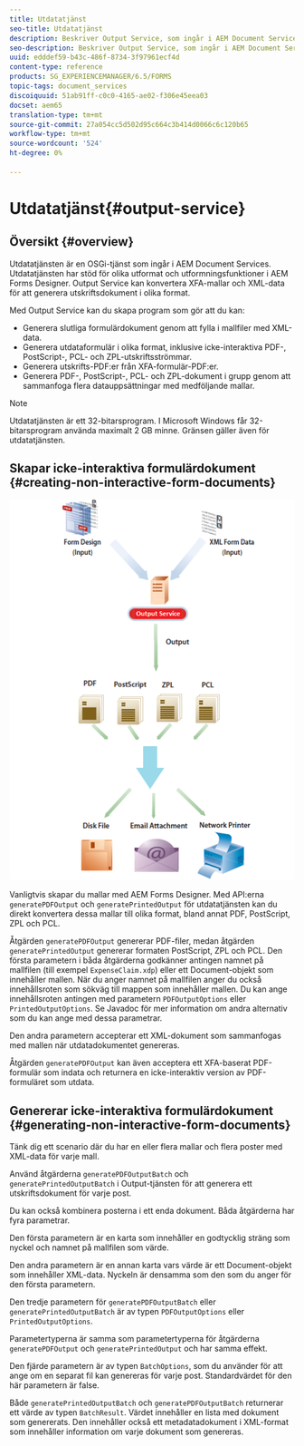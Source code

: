 ```yaml
---
title: Utdatatjänst
seo-title: Utdatatjänst
description: Beskriver Output Service, som ingår i AEM Document Services
seo-description: Beskriver Output Service, som ingår i AEM Document Services
uuid: edddef59-b43c-486f-8734-3f97961ecf4d
content-type: reference
products: SG_EXPERIENCEMANAGER/6.5/FORMS
topic-tags: document_services
discoiquuid: 51ab91ff-c0c0-4165-ae02-f306e45eea03
docset: aem65
translation-type: tm+mt
source-git-commit: 27a054cc5d502d95c664c3b414d0066c6c120b65
workflow-type: tm+mt
source-wordcount: '524'
ht-degree: 0%

---
```



# Utdatatjänst{#output-service}

## Översikt {#overview}

Utdatatjänsten är en OSGi-tjänst som ingår i AEM Document Services. Utdatatjänsten har stöd för olika utformat och utformningsfunktioner i AEM Forms Designer. Output Service kan konvertera XFA-mallar och XML-data för att generera utskriftsdokument i olika format.

Med Output Service kan du skapa program som gör att du kan:

* Generera slutliga formulärdokument genom att fylla i mallfiler med XML-data.
* Generera utdataformulär i olika format, inklusive icke-interaktiva PDF-, PostScript-, PCL- och ZPL-utskriftsströmmar.
* Generera utskrifts-PDF:er från XFA-formulär-PDF:er.
* Generera PDF-, PostScript-, PCL- och ZPL-dokument i grupp genom att sammanfoga flera datauppsättningar med medföljande mallar.

>[!NOTE]
>
>Utdatatjänsten är ett 32-bitarsprogram. I Microsoft Windows får 32-bitarsprogram använda maximalt 2 GB minne. Gränsen gäller även för utdatatjänsten.

## Skapar icke-interaktiva formulärdokument {#creating-non-interactive-form-documents}

![using_output_modified](assets/usingoutput_modified.png)

Vanligtvis skapar du mallar med AEM Forms Designer. Med API:erna `generatePDFOutput` och `generatePrintedOutput` för utdatatjänsten kan du direkt konvertera dessa mallar till olika format, bland annat PDF, PostScript, ZPL och PCL.

Åtgärden `generatePDFOutput` genererar PDF-filer, medan åtgärden `generatePrintedOutput` genererar formaten PostScript, ZPL och PCL. Den första parametern i båda åtgärderna godkänner antingen namnet på mallfilen (till exempel `ExpenseClaim.xdp`) eller ett Document-objekt som innehåller mallen. När du anger namnet på mallfilen anger du också innehållsroten som sökväg till mappen som innehåller mallen. Du kan ange innehållsroten antingen med parametern `PDFOutputOptions` eller `PrintedOutputOptions`. Se Javadoc för mer information om andra alternativ som du kan ange med dessa parametrar.

Den andra parametern accepterar ett XML-dokument som sammanfogas med mallen när utdatadokumentet genereras.

Åtgärden `generatePDFOutput` kan även acceptera ett XFA-baserat PDF-formulär som indata och returnera en icke-interaktiv version av PDF-formuläret som utdata.

## Genererar icke-interaktiva formulärdokument {#generating-non-interactive-form-documents}

Tänk dig ett scenario där du har en eller flera mallar och flera poster med XML-data för varje mall.

Använd åtgärderna `generatePDFOutputBatch` och `generatePrintedOutputBatch` i Output-tjänsten för att generera ett utskriftsdokument för varje post.

Du kan också kombinera posterna i ett enda dokument. Båda åtgärderna har fyra parametrar.

Den första parametern är en karta som innehåller en godtycklig sträng som nyckel och namnet på mallfilen som värde.

Den andra parametern är en annan karta vars värde är ett Document-objekt som innehåller XML-data. Nyckeln är densamma som den som du anger för den första parametern.

Den tredje parametern för `generatePDFOutputBatch` eller `generatePrintedOutputBatch` är av typen `PDFOutputOptions` eller `PrintedOutputOptions`.

Parametertyperna är samma som parametertyperna för åtgärderna `generatePDFOutput` och `generatePrintedOutput` och har samma effekt.

Den fjärde parametern är av typen `BatchOptions`, som du använder för att ange om en separat fil kan genereras för varje post. Standardvärdet för den här parametern är false.

Både `generatePrintedOutputBatch` och `generatePDFOutputBatch` returnerar ett värde av typen `BatchResult`. Värdet innehåller en lista med dokument som genererats. Den innehåller också ett metadatadokument i XML-format som innehåller information om varje dokument som genereras.

